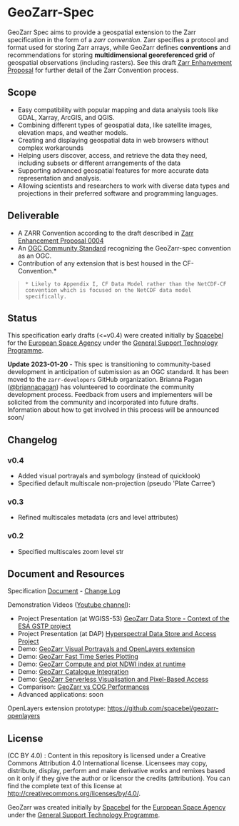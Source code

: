 # GeoZarr-Spec

GeoZarr Spec aims to provide a geospatial extension to the Zarr specification in the form of a _zarr convention_. Zarr specifies a protocol and format used for storing Zarr arrays, while GeoZarr defines **conventions** and recommendations for storing **multidimensional georeferenced grid** of geospatial observations (including rasters). See this draft [Zarr Enhanvement Proposal](https://github.com/zarr-developers/zeps/pull/28/files?short_path=53e442a#diff-53e442aa938ca18ba1a94f845f264c5df0e4650f8f6abda856c3cd819f70abca) for further detail of the Zarr Convention process.

## Scope

* Easy compatibility with popular mapping and data analysis tools like GDAL, Xarray, ArcGIS, and QGIS.
* Combining different types of geospatial data, like satellite images, elevation maps, and weather models.
* Creating and displaying geospatial data in web browsers without complex workarounds
* Helping users discover, access, and retrieve the data they need, including subsets or different arrangements of the data
* Supporting advanced geospatial features for more accurate data representation and analysis.
* Allowing scientists and researchers to work with diverse data types and projections in their preferred software and programming languages.

## Deliverable

* A ZARR Convention according to the draft described in [Zarr Enhancement Proposal 0004](https://github.com/zarr-developers/zeps/pull/28/files?short_path=53e442a#diff-53e442aa938ca18ba1a94f845f264c5df0e4650f8f6abda856c3cd819f70abca)
* An [OGC Community Standard](https://docs.opengeospatial.org/pol/05-020r27/05-020r27.html#specific-process-requirements-for-the-submission-of-a-community-standard-cs) recognizing the GeoZarr-spec convention as an OGC.
* Contribution of any extension that is best housed in the CF-Convention.* 

> `* Likely to Appendix I, CF Data Model rather than the NetCDF-CF convention which is focused on the NetCDF data model specifically.`

## Status

This specification early drafts (<=v0.4) were created initially by [Spacebel](https://www.spacebel.com/) for the [European Space Agency](https://esa.int) under the [General Support Technology Programme](http://www.esa.int/Enabling_Support/Space_Engineering_Technology/Shaping_the_Future/About_the_General_Support_Technology_Programme_GSTP).

**Update 2023-01-20** - This spec is transitioning to community-based development in anticipation of submission as an OGC standard. It has been moved to the `zarr-developers` GitHub organization. Brianna Pagan ([@briannapagan](https://github.com/briannapagan)) has volunteered to coordinate the community development process.
Feedback from users and implementers will be solicited from the community and incorporated into future drafts.
Information about how to get involved in this process will be announced soon/

## Changelog

### v0.4 

* Added visual portrayals and symbology (instead of quicklook)
* Specified default multiscale non-projection (pseudo 'Plate Carree')

### v0.3

* Refined multiscales metadata (crs and level attributes)

### v0.2

* Specified multiscales zoom level str

## Document and Resources

Specification [Document](geozarr-spec.md) - [Change Log](https://github.com/christophenoel/geozarr-spec/wiki)

Demonstration Videos ([Youtube channel](https://youtube.com/playlist?list=PLzPGC4s5HQOPdeLoK1MXK6gEa1x2Az8Dn)):
- Project Presentation (at WGISS-53) [GeoZarr Data Store - Context of the ESA GSTP project](https://youtu.be/NYhh66EstnY)
- Project Presentation (at DAP) [Hyperspectral Data Store and Access Project](https://youtu.be/CfmPppVR-o4)
- Demo: [GeoZarr Visual Portrayals and OpenLayers extension](https://youtu.be/IKURmv6CVGU)
- Demo: [GeoZarr Fast Time Series Plotting](https://youtu.be/Nt1URJqW71o)
- Demo: [GeoZarr Compute and plot NDWI index at runtime](https://youtu.be/UP0DjphdZgM)
- Demo: [GeoZarr Catalogue Integration](https://youtu.be/Nlbo3FJH8lo)
- Demo: [GeoZarr Serverless Visualisation and Pixel-Based Access](https://youtu.be/sKlejJcPKqQ)
- Comparison: [GeoZarr vs COG Performances](https://youtu.be/KGC8mLqlsCs)
- Advanced applications: soon

OpenLayers extension prototype: https://github.com/spacebel/geozarr-openlayers 



## License

(CC BY 4.0) : Content in this repository is licensed under a Creative Commons Attribution 4.0 International  license. Licensees may copy, distribute, display, perform and make derivative works and remixes based on it only if they give the author or licensor the credits (attribution). You can find the complete text of this license at http://creativecommons.org/licenses/by/4.0/.

GeoZarr was created initially by [Spacebel](https://www.spacebel.com/) for the [European Space Agency](https://esa.int) under the [General Support Technology Programme](http://www.esa.int/Enabling_Support/Space_Engineering_Technology/Shaping_the_Future/About_the_General_Support_Technology_Programme_GSTP).
